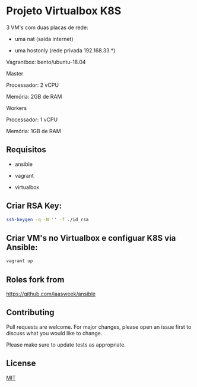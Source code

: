 # Projeto Virtualbox K8S

3 VM's com duas placas de rede:
 - uma nat (saída internet)

 - uma hostonly (rede privada 192.168.33.*)

Vagrantbox: bento/ubuntu-18.04

Master

Processador: 2 vCPU

Memória: 2GB de RAM

Workers

Processador: 1 vCPU

Memória: 1GB de RAM

## Requisitos

- ansible

- vagrant

- virtualbox

## Criar RSA Key:

```zsh
ssh-keygen -q -N '' -f ./id_rsa
```

## Criar VM's no Virtualbox e configuar K8S via Ansible:

```zsh
vagrant up
```

## Roles fork from

https://github.com/iaasweek/ansible

## Contributing
Pull requests are welcome. For major changes, please open an issue first to discuss what you would like to change.

Please make sure to update tests as appropriate.

## License
[MIT](https://choosealicense.com/licenses/mit/)